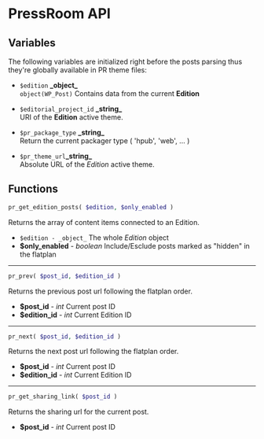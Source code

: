 # PressRoom API

## Variables
The following variables are initialized right before the posts parsing thus they're globally available in PR theme files: 

- `$edition` **\_object\_**     
`object(WP_Post)` Contains data from the current **Edition**

- `$editorial_project_id` **\_string\_**   
URI of the **Edition** active theme.

- `$pr_package_type` **\_string\_**  
Return the current packager type ( 'hpub', 'web', ... )

- `$pr_theme_url`**\_string\_**  
Absolute URL of the *Edition* active theme.

## Functions

```php
pr_get_edition_posts( $edition, $only_enabled )
```
Returns the array of content items connected to an Edition.

- ```$edition - _object_```
	The whole *Edition* object
- **$only\_enabled** - _boolean_
	Include/Esclude posts marked as "hidden" in the flatplan

---

```php
pr_prev( $post_id, $edition_id )
```

Returns the previous post url following the flatplan order.

- **$post\_id** - _int_
Current post ID
- **$edition\_id** - _int_
Current Edition ID

---

```php
pr_next( $post_id, $edition_id )
```

Returns the next post url following the flatplan order.

- **$post\_id** - _int_
Current post ID
- **$edition\_id** - _int_
Current Edition ID

---

```php
pr_get_sharing_link( $post_id )
```

Returns the sharing url for the current post.

- **$post_id** - _int_
Current post ID

[1]:	https://github.com/bakerframework/baker/wiki/Book-protocol "book protocol"